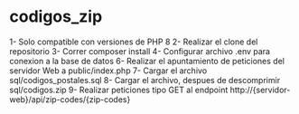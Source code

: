 # codigos_zip
1- Solo compatible con versiones de PHP 8
2- Realizar el clone del repositorio
3- Correr composer install
4- Configurar archivo .env para conexion a la base de datos
6- Realizar el apuntamiento de peticiones del servidor Web a public/index.php
7- Cargar el archivo sql/codigos_postales.sql
8- Cargar el archivo, despues de descomprimir sql/codigos.zip
9- Realizar peticiones tipo GET al endpoint http://{servidor-web}/api/zip-codes/{zip-codes}
